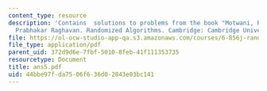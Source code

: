 ```yaml
---
content_type: resource
description: 'Contains  solutions to problems from the book "Motwani, Rajeez, and
  Prabhakar Raghavan. Randomized Algorithms. Cambridge: Cambridge University Press,1995."'
file: https://ol-ocw-studio-app-qa.s3.amazonaws.com/courses/6-856j-randomized-algorithms-fall-2002/44bbe97fda7506f636d02843e03bc141_ans5.pdf
file_type: application/pdf
parent_uid: 372d9d6e-7fbf-5010-8feb-41f111353735
resourcetype: Document
title: ans5.pdf
uid: 44bbe97f-da75-06f6-36d0-2843e03bc141
---
```

